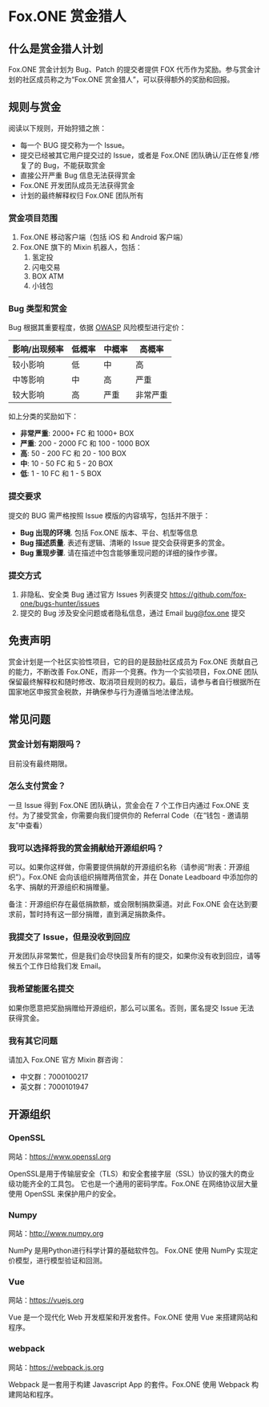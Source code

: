 # Fox.ONE 赏金猎人

## 什么是赏金猎人计划

Fox.ONE 赏金计划为 Bug、Patch 的提交者提供 FOX 代币作为奖励。参与赏金计划的社区成员称之为“Fox.ONE 赏金猎人”，可以获得额外的奖励和回报。

## 规则与赏金

阅读以下规则，开始狩猎之旅：

- 每一个 BUG 提交称为一个 Issue。
- 提交已经被其它用户提交过的 Issue，或者是 Fox.ONE 团队确认/正在修复/修复了的 Bug，不能获取赏金
- 直接公开严重 Bug 信息无法获得赏金
- Fox.ONE 开发团队成员无法获得赏金
- 计划的最终解释权归 Fox.ONE 团队所有

### 赏金项目范围

1. Fox.ONE 移动客户端（包括 iOS 和 Android 客户端）
2. Fox.ONE 旗下的 Mixin 机器人，包括：
   1. 氢定投
   2. 闪电交易
   3. BOX ATM
   4. 小钱包

### Bug 类型和赏金

Bug 根据其重要程度，依据 [OWASP](https://www.owasp.org/index.php/OWASP_Risk_Rating_Methodology) 风险模型进行定价：

| 影响/出现频率 | 低概率 | 中概率 | 高概率 |
| ------------- | ------ | ------ | ------ |
| 较小影响      | 低   | 中     | 高     |
| 中等影响      | 中     | 高     | 严重     |
| 较大影响      | 高     | 严重     | 非常严重   |

如上分类的奖励如下：

- **非常严重**: 2000+ FC 和 1000+ BOX
- **严重**: 200 - 2000 FC 和 100 - 1000 BOX
- **高**: 50 - 200 FC 和 20 - 100 BOX
- **中**: 10 - 50 FC 和 5 - 20 BOX
- **低**: 1 - 10 FC 和 1 - 5 BOX

### 提交要求

提交的 BUG 需严格按照 Issue 模版的内容填写，包括并不限于：

- **Bug 出现的环境**. 包括 Fox.ONE 版本、平台、机型等信息
- **Bug 描述质量**. 表述有逻辑、清晰的 Issue 提交会获得更多的赏金。
- **Bug 重现步骤**. 请在描述中包含能够重现问题的详细的操作步骤。

### 提交方式

1. 非隐私、安全类 Bug 通过官方 Issues 列表提交 https://github.com/fox-one/bugs-hunter/issues
2. 提交的 Bug 涉及安全问题或者隐私信息，通过 Email [bug@fox.one](mailto:bug@fox.one) 提交

## 免责声明

赏金计划是一个社区实验性项目，它的目的是鼓励社区成员为 Fox.ONE 贡献自己的能力，不断改善 Fox.ONE，而非一个竞赛。作为一个实验项目，Fox.ONE 团队保留最终解释权和随时修改、取消项目规则的权力。最后，请参与者自行根据所在国家地区申报赏金税款，并确保参与行为遵循当地法律法规。

## 常见问题

### 赏金计划有期限吗？

目前没有最终期限。

### 怎么支付赏金？

一旦 Issue 得到 Fox.ONE 团队确认，赏金会在 7 个工作日内通过 Fox.ONE 支付。为了接受赏金，你需要向我们提供你的 Referral Code（在“钱包 - 邀请朋友”中查看）

### 我可以选择将我的赏金捐献给开源组织吗？

可以。如果你这样做，你需要提供捐献的开源组织名称（请参阅“附表：开源组织”）。Fox.ONE 会向该组织捐赠两倍赏金，并在 Donate Leadboard 中添加你的名字、捐献的开源组织和捐赠量。

备注：开源组织存在最低捐款额，或会限制捐款渠道。对此 Fox.ONE 会在达到要求前，暂时持有这一部分捐赠，直到满足捐款条件。

### 我提交了 Issue，但是没收到回应

开发团队非常繁忙，但是我们会尽快回复所有的提交，如果你没有收到回应，请等候五个工作日给我们发 Email。

### 我希望能匿名提交

如果你愿意把奖励捐赠给开源组织，那么可以匿名。否则，匿名提交 Issue 无法获得赏金。

### 我有其它问题

请加入 Fox.ONE 官方 Mixin 群咨询：

- 中文群：7000100217
- 英文群：7000101947

## 开源组织

### OpenSSL

网站：https://www.openssl.org

OpenSSL是用于传输层安全（TLS）和安全套接字层（SSL）协议的强大的商业级功能齐全的工具包。 它也是一个通用的密码学库。Fox.ONE 在网络协议层大量使用 OpenSSL 来保护用户的安全。

### Numpy

网站：http://www.numpy.org

NumPy 是用Python进行科学计算的基础软件包。 Fox.ONE 使用 NumPy 实现定价模型，进行模型验证和回测。

### Vue

网站：https://vuejs.org

Vue 是一个现代化 Web 开发框架和开发套件。Fox.ONE 使用 Vue 来搭建网站和程序。

### webpack

网站：https://webpack.js.org

Webpack 是一套用于构建 Javascript App 的套件。Fox.ONE 使用 Webpack 构建网站和程序。
